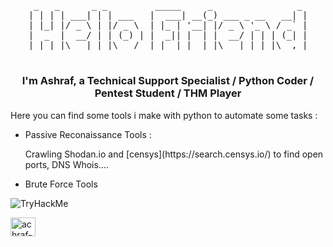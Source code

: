 <pre align="center">
 _   _      _ _         _____     _                _ 
| | | | ___| | | ___   |  ___| __(_) ___ _ __   __| |
| |_| |/ _ \ | |/ _ \  | |_ | '__| |/ _ \ '_ \ / _` |
|  _  |  __/ | | (_) | |  _|| |  | |  __/ | | | (_| |
|_| |_|\___|_|_|\___/  |_|  |_|  |_|\___|_| |_|\__,_|
</pre>

<h1></h1>

<h3 align="center">I'm Ashraf, a Technical Support Specialist / Python Coder / Pentest Student / THM Player</h3>
<p> Here you can find some tools i make with python to automate some tasks :
<ul>
 <li> Passive Reconaissance Tools : <p>Crawling Shodan.io and [censys](https://search.censys.io/) to find open ports, DNS Whois....</p></li>
 <li> Brute Force Tools</li>
</ul>
</p>

<img align="center" src="https://tryhackme-badges.s3.amazonaws.com/Marbati.png" alt="TryHackMe">




<a href="https://linkedin.com/in/achraf-marbati" rel="nofollow"><img align="center" src="https://raw.githubusercontent.com/rahuldkjain/github-profile-readme-generator/master/src/images/icons/Social/linked-in-alt.svg" alt="achraf-marbati" height="30" width="40" style="max-width: 100%;"></a>


